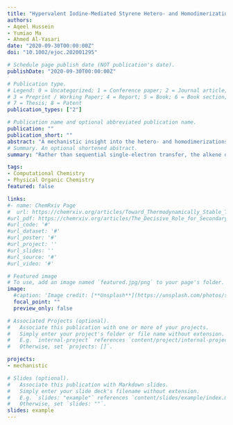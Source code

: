```yaml
---
title: "Hypervalent Iodine‐Mediated Styrene Hetero‐ and Homodimerization Initiation Proceeds with Two‐Electron Reductive Cleavage"
authors:
- Aqeel Hussein
- Yumiao Ma
- Ahmed Al‐Yasari
date: "2020-09-30T00:00:00Z"
doi: "10.1002/ejoc.202001295"

# Schedule page publish date (NOT publication's date).
publishDate: "2020-09-30T00:00:00Z"

# Publication type.
# Legend: 0 = Uncategorized; 1 = Conference paper; 2 = Journal article;
# 3 = Preprint / Working Paper; 4 = Report; 5 = Book; 6 = Book section;
# 7 = Thesis; 8 = Patent
publication_types: ["2"]

# Publication name and optional abbreviated publication name.
publication: ""
publication_short: ""
abstract: "A mechanistic insight into the hetero‐ and homodimerizations (HETD and HOMD) of styrenes promoted by hypervalent iodine reagents (HVIRs; DMP and PIDA) and facilitated by hexafluoro2‐propanol (HFIP) to yield all‐trans cyclobutanes is reported using density functional theory (DFT) calculations. The initialization involving direct bimolecular one‐electron transfer is found to be highly unfavored, especially for the PIDA system. At this point, we suggest that the reaction is initiated with an overall two‐electron reductive cleavage of two I–O bond cleavages, affording I(III) (iodinane) and I(I) (iodobenzene) product with DMP and PIDA as oxidant, respectively. The resulting acetate groups are stabilized by the solvent HFIP through strong hydrogen bonding interaction, which promotes the electron transfer process. The nature of the electron transfer is studied in detail and found that the overall two‐electron transfer occurs within a trimolecular complex organized by π‐stacking interactions and as a stepwise and concerted mechanism for I(III) and I(V) oxidants, respectively. The reaction rate is determined by the initialization step: for I(III), the initiation is thermodynamically endergonic, whereas the endergonicity for I(V) is modest. Upon initialization, the reaction proceeds through a stepwise [2+2] pathway, involving a radical‐cationic π–π stacked transition states, where the HOMD is a dynamically competing pathway to HETD although the latter is relatively faster."
# Summary. An optional shortened abstract.
summary: "Rather than sequential single‐electron transfer, the alkene dimerization catalyzed by a hypervalent iodine reagent is initialized by a two‐electron transfer via a trimolecular complex organized by π‐stacking interactions. This process is stepwise for the I(III) reagent and concerted for the I(V) reagent."

tags:
- Computational Chemistry
- Physical Organic Chemistry
featured: false

links:
#- name: ChemRxiv Page
#  url: https://chemrxiv.org/articles/Toward_Thermodynamically_Stable_Triplet_Carbenes/11336993
#url_pdf: https://chemrxiv.org/articles/The_Decisive_Role_for_Secondary_Coordination_Sphere_Nucleophiles_on_Hydrogen_Atom_Transfer_HAT_Reactions_Does_It_Exist_and_What_Is_Its_Origin_/11994582
#url_code: '#'
#url_dataset: '#'
#url_poster: '#'
#url_project: ''
#url_slides: ''
#url_source: '#'
#url_video: '#'

# Featured image
# To use, add an image named `featured.jpg/png` to your page's folder. 
image:
  #caption: 'Image credit: [**Unsplash**](https://unsplash.com/photos/s9CC2SKySJM)'
  focal_point: ""
  preview_only: false

# Associated Projects (optional).
#   Associate this publication with one or more of your projects.
#   Simply enter your project's folder or file name without extension.
#   E.g. `internal-project` references `content/project/internal-project/index.md`.
#   Otherwise, set `projects: []`.

projects:
- mechanistic

# Slides (optional).
#   Associate this publication with Markdown slides.
#   Simply enter your slide deck's filename without extension.
#   E.g. `slides: "example"` references `content/slides/example/index.md`.
#   Otherwise, set `slides: ""`.
slides: example
---
```


